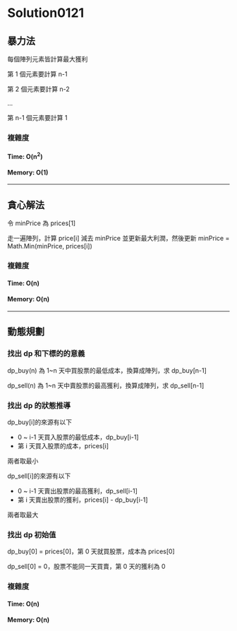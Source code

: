 # Solution0121

## 暴力法

每個陣列元素皆計算最大獲利

第 1 個元素要計算 n-1 

第 2 個元素要計算 n-2

...

第 n-1 個元素要計算 1

### 複雜度

#### Time: O(n<sup>2</sup>)

#### Memory: O(1)

---

## 貪心解法

令 minPrice 為 prices[1]

走一遍陣列，計算 price[i] 減去 minPrice 並更新最大利潤，然後更新 minPrice = Math.Min(minPrice, prices[i])

### 複雜度

#### Time: O(n)

#### Memory: O(n)

---

## 動態規劃

### 找出 dp 和下標的的意義

dp_buy(n) 為 1~n 天中買股票的最低成本，換算成陣列，求 dp_buy[n-1]

dp_sell(n) 為 1~n 天中賣股票的最高獲利，換算成陣列，求 dp_sell[n-1]

### 找出 dp 的狀態推導

dp_buy[i]的來源有以下
- 0 ~ i-1 天買入股票的最低成本，dp_buy[i-1]
- 第 i 天買入股票的成本，prices[i]

兩者取最小

dp_sell[i]的來源有以下
- 0 ~ i-1 天賣出股票的最高獲利，dp_sell[i-1]
- 第 i 天賣出股票的獲利，prices[i] - dp_buy[i-1]

兩者取最大

### 找出 dp 初始值

dp_buy[0] = prices[0]，第 0 天就買股票，成本為 prices[0]

dp_sell[0] = 0，股票不能同一天買賣，第 0 天的獲利為 0

### 複雜度

#### Time: O(n)

#### Memory: O(n)